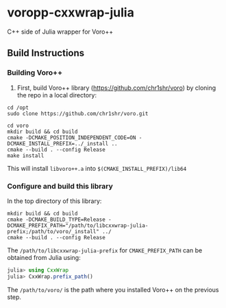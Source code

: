# voropp-cxxwrap-julia
C++ side of Julia wrapper for Voro++

## Build Instructions

### Building Voro++
1. First, build Voro++ library (https://github.com/chr1shr/voro) by cloning the repo in a local directory:
```
cd /opt
sudo clone https://github.com/chr1shr/voro.git
```

```
cd voro
mkdir build && cd build
cmake -DCMAKE_POSITION_INDEPENDENT_CODE=ON -DCMAKE_INSTALL_PREFIX=../_install ..
cmake --build . --config Release
make install
```
This will install `libvoro++.a` into `$(CMAKE_INSTALL_PREFIX)/lib64`

### Configure and build this library
In the top directory of this library:
```
mkdir build && cd build
cmake -DCMAKE_BUILD_TYPE=Release -DCMAKE_PREFIX_PATH="/path/to/libcxxwrap-julia-prefix;/path/to/voro/_install" ../
cmake --build . --config Release
```

The `/path/to/libcxxwrap-julia-prefix` for `CMAKE_PREFIX_PATH` can be obtained from Julia using:
```julia
julia> using CxxWrap
julia> CxxWrap.prefix_path()
```

The `/path/to/voro/` is the path where you installed Voro++ on the previous step.